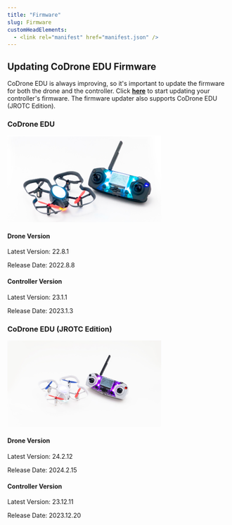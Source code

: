 ```yaml
---
title: "Firmware"
slug: Firmware
customHeadElements:
  - <link rel="manifest" href="manifest.json" />
---
```


## Updating CoDrone EDU Firmware
CoDrone EDU is always improving, so it's important to update the firmware for both the drone and the controller. Click **<a href="https://codrone.robolink.com/edu/updater/">here</a>** to start updating your controller's firmware. The firmware updater also supports CoDrone EDU (JROTC Edition).

<div className="firmware-row">
  <div className="firmware_div">
    <h3>CoDrone EDU</h3>
    <div className="firmware_div-fig">
      <img src="/img/CDE/drone_remote-4.png" width="350px"/>
    </div>
    <h4>Drone Version</h4>
    <p>Latest Version: 22.8.1</p>
    <p>Release Date: 2022.8.8</p>
    <h4>Controller Version</h4>
    <p>Latest Version: 23.1.1</p>
    <p>Release Date: 2023.1.3</p>
</div>

  <div className="firmware_div">
    <h3>CoDrone EDU (JROTC Edition)</h3>
    <div className="firmware_div-fig">
      <img src="/img/CDE/drone_remote_cdej-3.jpg" width="350px"/>
    </div>
    <h4>Drone Version</h4>
    <p>Latest Version: 24.2.12</p>
    <p>Release Date: 2024.2.15</p>
    <h4>Controller Version</h4>
    <p>Latest Version: 23.12.11</p>
    <p>Release Date: 2023.12.20</p>
  </div>
</div>
